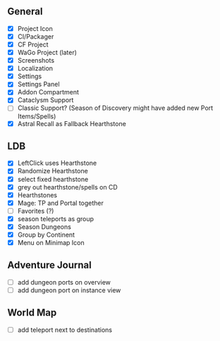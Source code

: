 ## General
 - [x] Project Icon
 - [x] CI/Packager
 - [x] CF Project
 - [x] WaGo Project (later)
 - [x] Screenshots
 - [x] Localization
 - [x] Settings
 - [x] Settings Panel
 - [x] Addon Compartment
 - [x] Cataclysm Support
 - [ ] Classic Support? (Season of Discovery might have added new Port Items/Spells)
 - [x] Astral Recall as Fallback Hearthstone

## LDB
 - [x] LeftClick uses Hearthstone
 - [x] Randomize Hearthstone
 - [x] select fixed hearthstone
 - [x] grey out hearthstone/spells on CD
 - [x] Hearthstones
 - [x] Mage: TP and Portal together
 - [ ] Favorites (?)
 - [x] season teleports as group
 - [x] Season Dungeons
 - [x] Group by Continent
 - [x] Menu on Minimap Icon

## Adventure Journal
 - [ ] add dungeon ports on overview
 - [ ] add dungeon port on instance view

## World Map
 - [ ] add teleport next to destinations